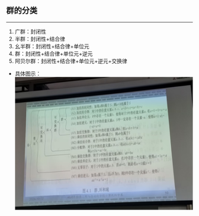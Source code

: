 ## 群的分类

---

1. 广群：封闭性
2. 半群：封闭性+结合律
3. 幺半群：封闭性+结合律+单位元
4. 群：封闭性+结合律+单位元+逆元
5. 阿贝尔群：封闭性+结合律+单位元+逆元+交换律

- 具体图示：![](assets/96009430ec63839ea5a1c49961c2dc77.jpg)